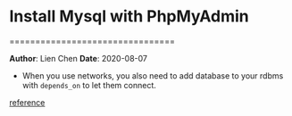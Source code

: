 # Install Mysql with PhpMyAdmin
================================

**Author**: Lien Chen  **Date**: 2020-08-07

* When you use networks, you also need to add database to your rdbms with `depends_on` to let them connect.

[reference](https://dev.to/maximization/install-mysql-with-phpmyadmin-using-docker-jn9)